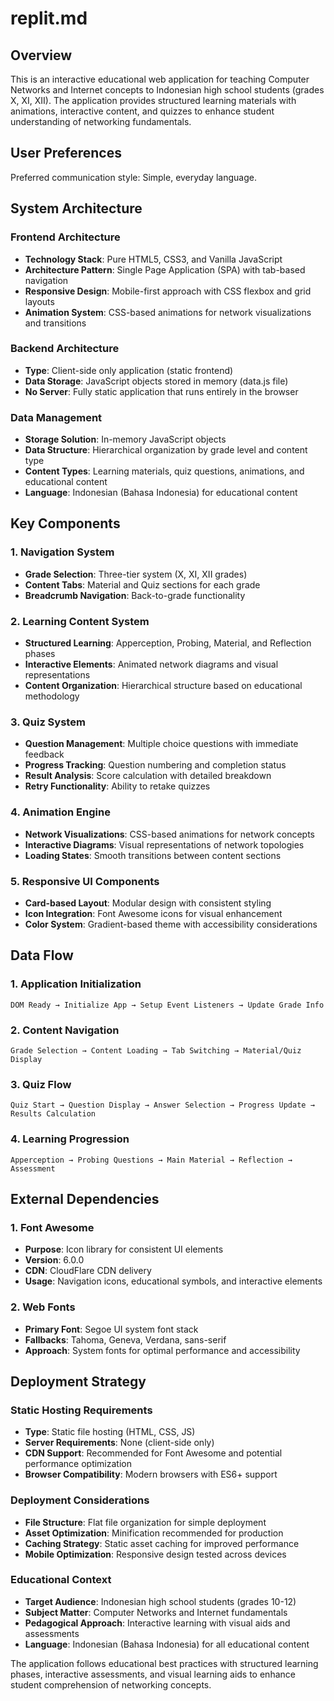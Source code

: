 # replit.md

## Overview

This is an interactive educational web application for teaching Computer Networks and Internet concepts to Indonesian high school students (grades X, XI, XII). The application provides structured learning materials with animations, interactive content, and quizzes to enhance student understanding of networking fundamentals.

## User Preferences

Preferred communication style: Simple, everyday language.

## System Architecture

### Frontend Architecture
- **Technology Stack**: Pure HTML5, CSS3, and Vanilla JavaScript
- **Architecture Pattern**: Single Page Application (SPA) with tab-based navigation
- **Responsive Design**: Mobile-first approach with CSS flexbox and grid layouts
- **Animation System**: CSS-based animations for network visualizations and transitions

### Backend Architecture
- **Type**: Client-side only application (static frontend)
- **Data Storage**: JavaScript objects stored in memory (data.js file)
- **No Server**: Fully static application that runs entirely in the browser

### Data Management
- **Storage Solution**: In-memory JavaScript objects
- **Data Structure**: Hierarchical organization by grade level and content type
- **Content Types**: Learning materials, quiz questions, animations, and educational content
- **Language**: Indonesian (Bahasa Indonesia) for educational content

## Key Components

### 1. Navigation System
- **Grade Selection**: Three-tier system (X, XI, XII grades)
- **Content Tabs**: Material and Quiz sections for each grade
- **Breadcrumb Navigation**: Back-to-grade functionality

### 2. Learning Content System
- **Structured Learning**: Apperception, Probing, Material, and Reflection phases
- **Interactive Elements**: Animated network diagrams and visual representations
- **Content Organization**: Hierarchical structure based on educational methodology

### 3. Quiz System
- **Question Management**: Multiple choice questions with immediate feedback
- **Progress Tracking**: Question numbering and completion status
- **Result Analysis**: Score calculation with detailed breakdown
- **Retry Functionality**: Ability to retake quizzes

### 4. Animation Engine
- **Network Visualizations**: CSS-based animations for network concepts
- **Interactive Diagrams**: Visual representations of network topologies
- **Loading States**: Smooth transitions between content sections

### 5. Responsive UI Components
- **Card-based Layout**: Modular design with consistent styling
- **Icon Integration**: Font Awesome icons for visual enhancement
- **Color System**: Gradient-based theme with accessibility considerations

## Data Flow

### 1. Application Initialization
```
DOM Ready → Initialize App → Setup Event Listeners → Update Grade Info
```

### 2. Content Navigation
```
Grade Selection → Content Loading → Tab Switching → Material/Quiz Display
```

### 3. Quiz Flow
```
Quiz Start → Question Display → Answer Selection → Progress Update → Results Calculation
```

### 4. Learning Progression
```
Apperception → Probing Questions → Main Material → Reflection → Assessment
```

## External Dependencies

### 1. Font Awesome
- **Purpose**: Icon library for consistent UI elements
- **Version**: 6.0.0
- **CDN**: CloudFlare CDN delivery
- **Usage**: Navigation icons, educational symbols, and interactive elements

### 2. Web Fonts
- **Primary Font**: Segoe UI system font stack
- **Fallbacks**: Tahoma, Geneva, Verdana, sans-serif
- **Approach**: System fonts for optimal performance and accessibility

## Deployment Strategy

### Static Hosting Requirements
- **Type**: Static file hosting (HTML, CSS, JS)
- **Server Requirements**: None (client-side only)
- **CDN Support**: Recommended for Font Awesome and potential performance optimization
- **Browser Compatibility**: Modern browsers with ES6+ support

### Deployment Considerations
- **File Structure**: Flat file organization for simple deployment
- **Asset Optimization**: Minification recommended for production
- **Caching Strategy**: Static asset caching for improved performance
- **Mobile Optimization**: Responsive design tested across devices

### Educational Context
- **Target Audience**: Indonesian high school students (grades 10-12)
- **Subject Matter**: Computer Networks and Internet fundamentals
- **Pedagogical Approach**: Interactive learning with visual aids and assessments
- **Language**: Indonesian (Bahasa Indonesia) for all educational content

The application follows educational best practices with structured learning phases, interactive assessments, and visual learning aids to enhance student comprehension of networking concepts.